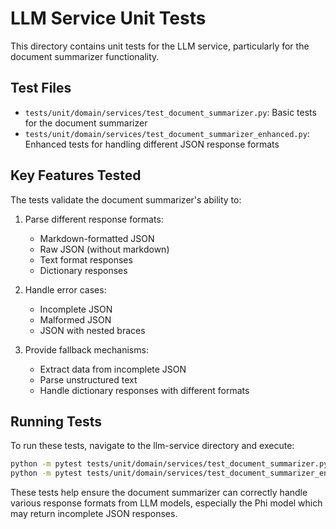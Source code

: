 # LLM Service Unit Tests

This directory contains unit tests for the LLM service, particularly for the document summarizer functionality.

## Test Files

- `tests/unit/domain/services/test_document_summarizer.py`: Basic tests for the document summarizer
- `tests/unit/domain/services/test_document_summarizer_enhanced.py`: Enhanced tests for handling different JSON response formats

## Key Features Tested

The tests validate the document summarizer's ability to:

1. Parse different response formats:
   - Markdown-formatted JSON
   - Raw JSON (without markdown)
   - Text format responses
   - Dictionary responses

2. Handle error cases:
   - Incomplete JSON
   - Malformed JSON
   - JSON with nested braces

3. Provide fallback mechanisms:
   - Extract data from incomplete JSON
   - Parse unstructured text
   - Handle dictionary responses with different formats

## Running Tests

To run these tests, navigate to the llm-service directory and execute:

```bash
python -m pytest tests/unit/domain/services/test_document_summarizer.py -v
python -m pytest tests/unit/domain/services/test_document_summarizer_enhanced.py -v
```

These tests help ensure the document summarizer can correctly handle various response formats from LLM models, especially the Phi model which may return incomplete JSON responses.
